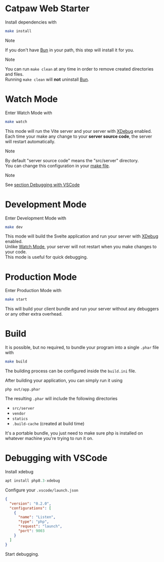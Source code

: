 # Catpaw Web Starter

Install dependencies with

```bash
make install
```

> [!NOTE]
> If you don't have [Bun](https://bun.sh) in your path, this step will install it for you.

> [!NOTE]
> You can run `make clean` at any time in order to remove created directories and files.\
> Running `make clean` will __not__ uninstall [Bun](https://bun.sh).

# Watch Mode

Enter Watch Mode with

```bash
make watch
```

This mode will run the Vite server and your server with [XDebug](https://xdebug.org) enabled.\
Each time your make any change to your **server source code**, the server will restart automatically.

> [!NOTE]
> By default "server source code" means the "src/server" directory.\
> You can change this configuration in your [make file](./makefile).

> [!NOTE]
> See [section Debugging with VSCode](#debugging-with-vscode)

# Development Mode

Enter Development Mode with

```bash
make dev
```

This mode will build the Svelte application and run your server with [XDebug](https://xdebug.org) enabled.\
Unlike [Watch Mode](#watch-mode), your server will not restart when you make changes to your code.\
This mode is useful for quick debugging.

# Production Mode

Enter Production Mode with

```bash
make start
```

This will build your client bundle and run your server without any debuggers or any other extra overhead.

# Build

It is possible, but no required, to bundle your program into a single `.phar` file with

```bash
make build
```

The building process can be configured inside the `build.ini` file.

After building your application, you can simply run it using

```
php out/app.phar
```

The resulting `.phar` will include the following directories

- `src/server`
- `vendor`
- `statics`
- `.build-cache` (created at build time)

It's a portable bundle, you just need to make
sure php is installed on whatever machine you're trying to run it on.

# Debugging with VSCode

Install xdebug

```php
apt install php8.3-xdebug
```

Configure your `.vscode/launch.json`

```json
{
  "version": "0.2.0",
  "configurations": [
    {
      "name": "Listen",
      "type": "php",
      "request": "launch",
      "port": 9003
    }
  ]
}
```

Start debugging.
